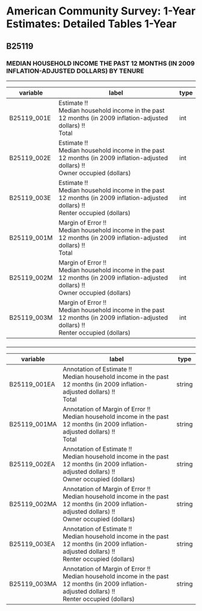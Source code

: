 # American Community Survey: 1-Year Estimates: Detailed Tables 1-Year

## B25119

### MEDIAN HOUSEHOLD INCOME THE PAST 12 MONTHS (IN 2009 INFLATION-ADJUSTED DOLLARS) BY TENURE

___

| variable | label | type |
| ----- | ----- | ----- |
| B25119_001E | Estimate !!<br>Median household income in the past 12 months (in 2009 inflation-adjusted dollars) !!<br>Total | int |
| B25119_002E | Estimate !!<br>Median household income in the past 12 months (in 2009 inflation-adjusted dollars) !!<br>Owner occupied (dollars) | int |
| B25119_003E | Estimate !!<br>Median household income in the past 12 months (in 2009 inflation-adjusted dollars) !!<br>Renter occupied (dollars) | int |
| B25119_001M | Margin of Error !!<br>Median household income in the past 12 months (in 2009 inflation-adjusted dollars) !!<br>Total | int |
| B25119_002M | Margin of Error !!<br>Median household income in the past 12 months (in 2009 inflation-adjusted dollars) !!<br>Owner occupied (dollars) | int |
| B25119_003M | Margin of Error !!<br>Median household income in the past 12 months (in 2009 inflation-adjusted dollars) !!<br>Renter occupied (dollars) | int |
### 

___

| variable | label | type |
| ----- | ----- | ----- |
| B25119_001EA | Annotation of Estimate !!<br>Median household income in the past 12 months (in 2009 inflation-adjusted dollars) !!<br>Total | string |
| B25119_001MA | Annotation of Margin of Error !!<br>Median household income in the past 12 months (in 2009 inflation-adjusted dollars) !!<br>Total | string |
| B25119_002EA | Annotation of Estimate !!<br>Median household income in the past 12 months (in 2009 inflation-adjusted dollars) !!<br>Owner occupied (dollars) | string |
| B25119_002MA | Annotation of Margin of Error !!<br>Median household income in the past 12 months (in 2009 inflation-adjusted dollars) !!<br>Owner occupied (dollars) | string |
| B25119_003EA | Annotation of Estimate !!<br>Median household income in the past 12 months (in 2009 inflation-adjusted dollars) !!<br>Renter occupied (dollars) | string |
| B25119_003MA | Annotation of Margin of Error !!<br>Median household income in the past 12 months (in 2009 inflation-adjusted dollars) !!<br>Renter occupied (dollars) | string |

